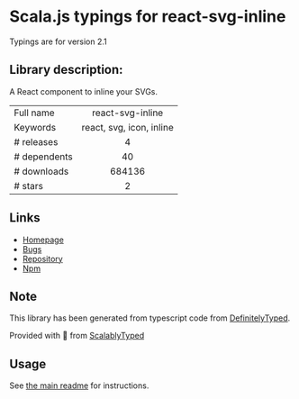 
# Scala.js typings for react-svg-inline

Typings are for version 2.1

## Library description:
A React component to inline your SVGs.

|                    |                 |
| ------------------ | :-------------: |
| Full name          | react-svg-inline |
| Keywords           | react, svg, icon, inline |
| # releases         | 4 |
| # dependents       | 40 |
| # downloads        | 684136 |
| # stars            | 2 |

## Links
- [Homepage](https://github.com/MoOx/react-svg-inline#readme)
- [Bugs](https://github.com/MoOx/react-svg-inline/issues)
- [Repository](https://github.com/MoOx/react-svg-inline)
- [Npm](https://www.npmjs.com/package/react-svg-inline)
    


## Note
This library has been generated from typescript code from [DefinitelyTyped](https://definitelytyped.org).

Provided with :purple_heart: from [ScalablyTyped](https://github.com/oyvindberg/ScalablyTyped)

## Usage
See [the main readme](../../readme.md) for instructions.



